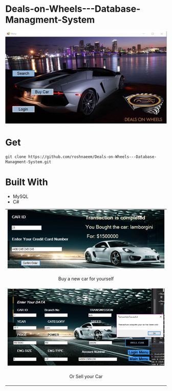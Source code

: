 # Deals-on-Wheels---Database-Managment-System
<img src="images/menu.JPG">

# Get
```
git clone https://github.com/roshnaeem/Deals-on-Wheels---Database-Managment-System.git
```

# Built With
 * MySQL
 * C#

<table>
  <tr><td>
    <img src="images/buy.png">
    </td></tr>
  <tr><td align = "center" height= "50">
    Buy a new car for yourself
    </td> </tr>
  
  <tr><td>
    <img src="images/sell.png">
  </td> </tr>
  <tr><td align = "center" height= "50">
    Or  Sell your Car
  </td>
  </tr>
  </table>
